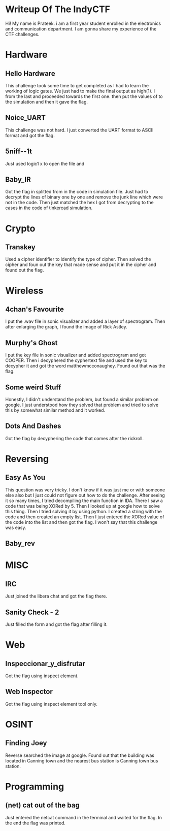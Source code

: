 # Writeup Of The IndyCTF

Hi! My name is Prateek. i am a first year student enrolled in the electronics and communication department. I am gonna share my experience of the CTF challenges. 

# Hardware


## Hello Hardware 

This challenge took some time to get completed as I had to learn the working of logic gates. We just had to make the final output as high(1). I from the last and proceeded towards the first one. then put the values of to the simulation and then it gave the flag.

## Noice_UART

This challenge was not hard. I just converted the UART format to ASCII format and got the flag.

## 5niff--1t

Just used logic1 x to open the file and 

## Baby_IR

Got the flag in splitted from in the code in simulation file. Just had to decrypt the lines of binary one by one and remove the junk line which were not in the code. Then just matched the hex I got from decrypting to the cases in the code of tinkercad simulation.

# Crypto 



## Transkey 

Used a cipher identifier to identify the type of cipher. Then solved the cipher and foun out the key that made sense and put it in the cipher and found out the flag.

# Wireless 



## 4chan's Favourite 

I put the .wav file in sonic visualizer and added a layer of spectrogram. Then after enlarging the graph, I found the image of Rick Astley.

## Murphy's Ghost 

I put the key file in sonic visualizer and added spectrogram and got COOPER. Then i decyphered the cyphertext file and used the key to decypher it and got the word matthewmcconaughey. Found out that was the flag.

## Some weird Stuff

Honestly, I didn't understand the problem, but found a similar problem on google. I just understood how they solved that problem and tried to solve this by somewhat similar method and it worked.

## Dots And Dashes 

Got the flag by decyphering the code that comes after the rickroll.

# Reversing 

## Easy As You 

This question was very tricky. I don't know if it was just me or with someone else also but I just could not figure out how to do the challenge. After seeing it so many times, I tried decompiling the main function in IDA. There I saw a code that was being XORed by 5. Then I looked up at google how to solve this thing. Then I tried solving it by using python. I created a string with the code and then created an empty list. Then I just entered the XORed value of the code into the list and then got the flag. I won't say that this challenge was easy.


## Baby_rev



# MISC


## IRC
Just joined the libera chat and got the flag there.

## Sanity Check - 2

Just filled the form and got the flag after filling it.

# Web 

## Inspeccionar_y_disfrutar

Got the flag using inspect element.

## Web Inspector 

Got the flag using inspect element tool only.

# OSINT


## Finding Joey

Reverse searched the image at google. Found out that the building was located in Canning town and the nearest bus station is Canning town bus station.

# Programming 

## (net) cat out of the bag  

Just entered the netcat command in the terminal and waited for the flag. In the end the flag was printed.


